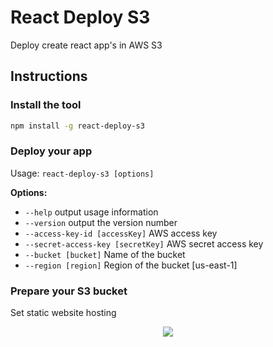 # React Deploy S3

Deploy create react app's in AWS S3

## Instructions

### Install the tool

```sh
npm install -g react-deploy-s3
```

### Deploy your app

Usage: ```react-deploy-s3 [options]```

**Options:**

- ```--help``` output usage information
- ```--version``` output the version number
- ```--access-key-id [accessKey]``` AWS access key
- ```--secret-access-key [secretKey]``` AWS secret access key
- ```--bucket [bucket]``` Name of the bucket
- ```--region [region]``` Region of the bucket [us-east-1]

### Prepare your S3 bucket

Set static website hosting

<p align="center">
  <img src="http://i.imgur.com/0PSxUvs.png"/>
</p>
